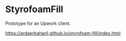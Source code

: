 # StyrofoamFill


Prototype for an Upwork client.

https://ardaerbaharli.github.io/styrofoam-fill/index.html
